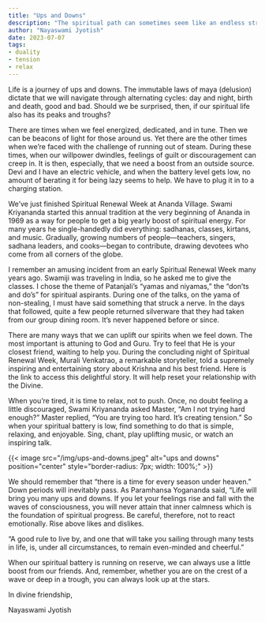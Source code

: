 ```yaml
---
title: "Ups and Downs"
description: "The spiritual path can sometimes seem like an endless struggle up a steep cliff, with little to show for our efforts along the way. But the ability to find the strength to keep going is what separates the dilettante devotee from the true seeker. Deep commitment is the secret to drawing God’s presence into our life."
author: "Nayaswami Jyotish"
date: 2023-07-07
tags:
- duality
- tension
- relax
---
```


Life is a journey of ups and downs. The immutable laws of maya (delusion) dictate that we will navigate through alternating cycles: day and night, birth and death, good and bad. Should we be surprised, then, if our spiritual life also has its peaks and troughs?

There are times when we feel energized, dedicated, and in tune. Then we can be beacons of light for those around us. Yet there are the other times when we’re faced with the challenge of running out of steam. During these times, when our willpower dwindles, feelings of guilt or discouragement can creep in. It is then, especially, that we need a boost from an outside source. Devi and I have an electric vehicle, and when the battery level gets low, no amount of berating it for being lazy seems to help. We have to plug it in to a charging station.

We’ve just finished Spiritual Renewal Week at Ananda Village. Swami Kriyananda started this annual tradition at the very beginning of Ananda in 1969 as a way for people to get a big yearly boost of spiritual energy. For many years he single-handedly did everything: sadhanas, classes, kirtans, and music. Gradually, growing numbers of people—teachers, singers, sadhana leaders, and cooks—began to contribute, drawing devotees who come from all corners of the globe.

I remember an amusing incident from an early Spiritual Renewal Week many years ago. Swamiji was traveling in India, so he asked me to give the classes. I chose the theme of Patanjali’s “yamas and niyamas,” the “don’ts and do’s” for spiritual aspirants. During one of the talks, on the yama of non-stealing, I must have said something that struck a nerve. In the days that followed, quite a few people returned silverware that they had taken from our group dining room. It’s never happened before or since.

There are many ways that we can uplift our spirits when we feel down. The most important is attuning to God and Guru. Try to feel that He is your closest friend, waiting to help you. During the concluding night of Spiritual Renewal Week, Murali Venkatrao, a remarkable storyteller, told a supremely inspiring and entertaining story about Krishna and his best friend. Here is the link to access this delightful story. It will help reset your relationship with the Divine.

When you’re tired, it is time to relax, not to push. Once, no doubt feeling a little discouraged, Swami Kriyananda asked Master, “Am I not trying hard enough?” Master replied, “You are trying too hard. It’s creating tension.” So when your spiritual battery is low, find something to do that is simple, relaxing, and enjoyable. Sing, chant, play uplifting music, or watch an inspiring talk.

{{< image src="/img/ups-and-downs.jpeg" alt="ups and downs" position="center" style="border-radius: 7px; width: 100%;" >}}

We should remember that “there is a time for every season under heaven.” Down periods will inevitably pass. As Paramhansa Yogananda said, “Life will bring you many ups and downs. If you let your feelings rise and fall with the waves of consciousness, you will never attain that inner calmness which is the foundation of spiritual progress. Be careful, therefore, not to react emotionally. Rise above likes and dislikes.

“A good rule to live by, and one that will take you sailing through many tests in life, is, under all circumstances, to remain even-minded and cheerful.”

When our spiritual battery is running on reserve, we can always use a little boost from our friends. And, remember, whether you are on the crest of a wave or deep in a trough, you can always look up at the stars.

In divine friendship,

Nayaswami Jyotish
